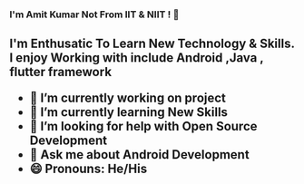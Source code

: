 ### I'm Amit Kumar Not From IIT & NIIT ! 👋
 <h2>I'm Enthusatic To Learn New Technology & Skills. I enjoy  Working with include Android ,Java , flutter framework </h> 

- 🔭 I’m currently working on project
- 🌱 I’m currently learning New Skills
- 🤔 I’m looking for help with Open Source Development
- 💬 Ask me about Android Development
- 😄 Pronouns: He/His

